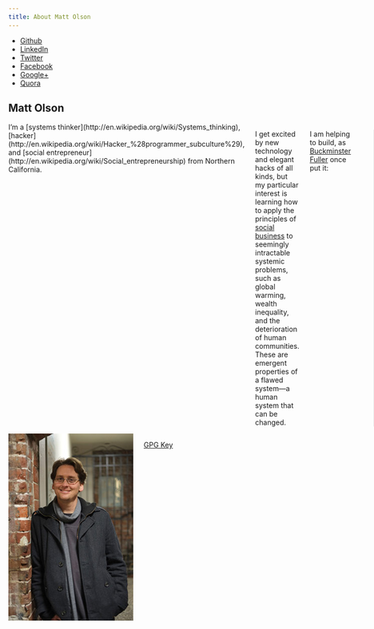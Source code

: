 ```yaml
---
title: About Matt Olson
---
```

  <ul class="social_icons">
    <li><a class="fc-webicon github" href="https://github.com/mattolson">Github</a></li>
    <li><a class="fc-webicon linkedin" href="http://www.linkedin.com/in/mattolson">LinkedIn</a></li>
    <li><a class="fc-webicon twitter" href="https://twitter.com/ahbiscuits">Twitter</a></li>
    <li><a class="fc-webicon facebook" href="https://www.facebook.com/mayreasonprevail">Facebook</a></li>
    <li><a class="fc-webicon googleplus" href="https://plus.google.com/108115189098546127509/posts">Google+</a></li>
    <li><a class="fc-webicon quora" href="http://www.quora.com/Matt-Olson">Quora</a></li>
  </ul>

## Matt Olson

<div class="row">
  <div class="small-8 columns" markdown="1">
I&rsquo;m a [systems thinker](http://en.wikipedia.org/wiki/Systems_thinking), [hacker](http://en.wikipedia.org/wiki/Hacker_%28programmer_subculture%29), and
[social entrepreneur](http://en.wikipedia.org/wiki/Social_entrepreneurship) from Northern California.

I get excited by new technology and elegant hacks of all kinds, but my particular interest is learning how to apply the principles of 
[social business](http://en.wikipedia.org/wiki/Social_business) to seemingly intractable systemic problems, such as global warming, 
wealth inequality, and the deterioration of human communities. These are emergent properties of a flawed system&mdash;a human system
that can be changed.

I am helping to build, as [Buckminster Fuller](http://en.wikipedia.org/wiki/Buckminster_Fuller) once put it:

> a world that works for 100% of humanity,
> in the shortest possible time,
> through spontaneous cooperation,
> without ecological offense,
> or the disadvantage of anyone.

I believe in the capacity of human creativity and collective action to change the course of history. We live in a unique age when individuals and
small groups can build new tools and deliver them to a significant share of the world's population easily and inexpensively, spreading ideas and 
coordinating action as never before.
  </div>
  <div class="small-4 columns centered">
    <img class="th" src="/images/profile-large.jpg" width="250" height="375" />
    <p class="centered"><a href="http://pgp.mit.edu:11371/pks/lookup?op=get&search=0xC4333E456B005848">GPG Key</a></p>
  </div>
</div>


